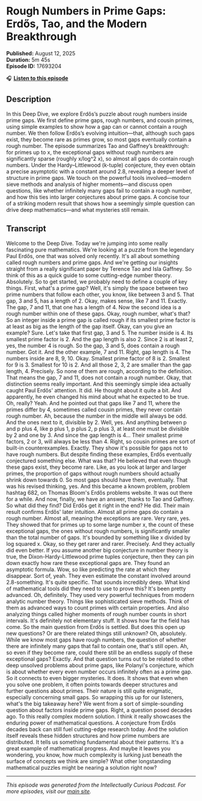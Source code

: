# Rough Numbers in Prime Gaps: Erdős, Tao, and the Modern Breakthrough

**Published:** August 12, 2025  
**Duration:** 5m 45s  
**Episode ID:** 17693204

🎧 **[Listen to this episode](https://intellectuallycurious.buzzsprout.com/2529712/episodes/17693204-rough-numbers-in-prime-gaps-erdős-tao-and-the-modern-breakthrough)**

## Description

In this Deep Dive, we explore Erdős’s puzzle about rough numbers inside prime gaps. We first define prime gaps, rough numbers, and cousin primes, using simple examples to show how a gap can or cannot contain a rough number. We then follow Erdős’s evolving intuition—that, although such gaps exist, they become rare as primes grow, so most gaps eventually contain a rough number. The episode summarizes Tao and Gaffney’s breakthrough: for primes up to x, the exceptional gaps without rough numbers are significantly sparse (roughly x/log^2 x), so almost all gaps do contain rough numbers. Under the Hardy–Littlewood (k-tuple) conjecture, they even obtain a precise asymptotic with a constant around 2.8, revealing a deeper level of structure in prime gaps. We touch on the powerful tools involved—modern sieve methods and analysis of higher moments—and discuss open questions, like whether infinitely many gaps fail to contain a rough number, and how this ties into larger conjectures about prime gaps. A concise tour of a striking modern result that shows how a seemingly simple question can drive deep mathematics—and what mysteries still remain.

## Transcript

Welcome to the Deep Dive. Today we're jumping into some really fascinating pure mathematics. We're looking at a puzzle from the legendary Paul Erdős, one that was solved only recently. It's all about something called rough numbers and prime gaps. And we're getting our insights straight from a really significant paper by Terence Tao and Isla Gaffney. So think of this as a quick guide to some cutting-edge number theory. Absolutely. So to get started, we probably need to define a couple of key things. First, what's a prime gap? Well, it's simply the space between two prime numbers that follow each other, you know, like between 3 and 5. That gap, 3 and 5, has a length of 2. Okay, makes sense, like 7 and 11. Exactly. The gap, 7 and 11, that one has a length of 4. Now the second idea is a rough number within one of these gaps. Okay, rough number, what's that? So an integer inside a prime gap is called rough if its smallest prime factor is at least as big as the length of the gap itself. Okay, can you give an example? Sure. Let's take that first gap, 3 and 5. The number inside is 4. Its smallest prime factor is 2. And the gap length is also 2. Since 2 is at least 2, yes, the number 4 is rough. So the gap, 3 and 5, does contain a rough number. Got it. And the other example, 7 and 11. Right, gap length is 4. The numbers inside are 8, 9, 10. Okay. Smallest prime factor of 8 is 2. Smallest for 9 is 3. Smallest for 10 is 2. And all those 2, 3, 2 are smaller than the gap length, 4. Precisely. So none of them are rough, according to the definition. That means the gap, 7 and 11, does not contain a rough number. Okay, that distinction seems really important. And this seemingly simple idea actually caught Paul Erdős' attention. It did. He thought about it quite a bit. And apparently, he even changed his mind about what he expected to be true. Oh, really? Yeah. And he pointed out that gaps like 7 and 11, where the primes differ by 4, sometimes called cousin primes, they never contain rough number. Ah, because the number in the middle will always be odd. And the ones next to it, divisible by 2. Well, yes. And anything between p and p plus 4, like p plus 1, p plus 2, p plus 3, at least one must be divisible by 2 and one by 3. And since the gap length is 4... Their smallest prime factors, 2 or 3, will always be less than 4. Right, so cousin primes are sort of built-in counterexamples. Exactly. They show it's possible for gaps not to have rough numbers. But despite finding these examples, Erdős eventually conjectured something else. What was that? He believed that even though these gaps exist, they become rare. Like, as you look at larger and larger primes, the proportion of gaps without rough numbers should actually shrink down towards 0. So most gaps should have them, eventually. That was his revised thinking, yes. And this became a known problem, problem hashtag 682, on Thomas Bloom's Erdős problems website. It was out there for a while. And now, finally, we have an answer, thanks to Tao and Gaffney. So what did they find? Did Erdős get it right in the end? He did. Their main result confirms Erdős' later intuition. Almost all prime gaps do contain a rough number. Almost all, meaning the exceptions are rare. Very rare, yes. They showed that for primes up to some large number x, the count of these exceptional gaps, the ones without rough numbers, is significantly smaller than the total number of gaps. It's bounded by something like x divided by log squared x. Okay, so they get rarer and rarer. Precisely. And they actually did even better. If you assume another big conjecture in number theory is true, the Dixon-Hardy-Littlewood prime tuples conjecture, then they can pin down exactly how rare these exceptional gaps are. They found an asymptotic formula. Wow, so like predicting the rate at which they disappear. Sort of, yeah. They even estimate the constant involved around 2.8-something. It's quite specific. That sounds incredibly deep. What kind of mathematical tools did they need to use to prove this? It's been pretty advanced. Oh, definitely. They used very powerful techniques from modern analytic number theory. Things like sophisticated sieve methods. Think of them as advanced ways to count primes with certain properties. And also analyzing things called higher moments of rough number counts in short intervals. It's definitely not elementary stuff. It shows how far the field has come. So the main question from Erdős is settled. But does this open up new questions? Or are there related things still unknown? Oh, absolutely. While we know most gaps have rough numbers, the question of whether there are infinitely many gaps that fail to contain one, that's still open. Ah, so even if they become rare, could there still be an endless supply of these exceptional gaps? Exactly. And that question turns out to be related to other deep unsolved problems about prime gaps, like Polanyi's conjecture, which is about whether every even number occurs infinitely often as a prime gap. So it connects to even bigger mysteries. It does. It shows that even when you solve one problem, it often points towards deeper structures and further questions about primes. Their nature is still quite enigmatic, especially concerning small gaps. So wrapping this up for our listeners, what's the big takeaway here? We went from a sort of simple-sounding question about factors inside prime gaps. Right, a question posed decades ago. To this really complex modern solution. I think it really showcases the enduring power of mathematical questions. A conjecture from Erdős decades back can still fuel cutting-edge research today. And the solution itself reveals these hidden structures and how prime numbers are distributed. It tells us something fundamental about their patterns. It's a great example of mathematical progress. And maybe it leaves you wondering, you know, how much complexity is lurking just beneath the surface of concepts we think are simple? What other longstanding mathematical puzzles might be nearing a solution right now?

---
*This episode was generated from the Intellectually Curious Podcast. For more episodes, visit our [main site](https://intellectuallycurious.buzzsprout.com).*
